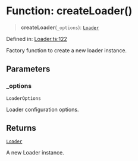 # Function: createLoader()

> **createLoader**(`_options`): [`Loader`](../classes/Loader.md)

Defined in:
[Loader.ts:122](https://github.com/The-Node-Forge/loader-kit/blob/220bcf6690e87aca0c79a3e719ffe91471131ad2/src/components/Loader.ts#L122)

Factory function to create a new loader instance.

## Parameters

### \_options

`LoaderOptions`

Loader configuration options.

## Returns

[`Loader`](../classes/Loader.md)

A new Loader instance.
